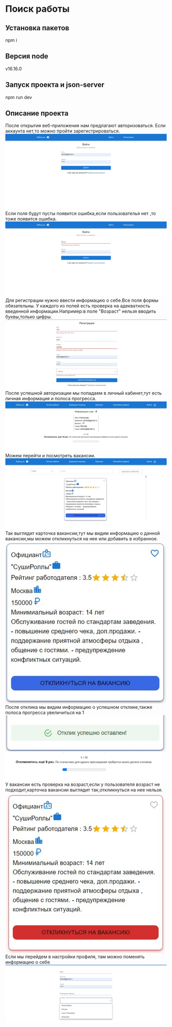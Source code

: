 # Поиск работы
## Установка пакетов
npm i 
## Версия node
v16.16.0
## Запуск проекта и json-server
npm run dev
## Описание проекта 
После открытия веб-приложения нам предлагают авторизоваться.
Если аккаунта нет,то можно пройти зарегистрироваться.
![Image alt](https://github.com/saha23412/imgproj/raw/main/hh1.jpg)
Если поля будут пусты появится ошибка,если пользователья нет ,то тоже появится ошибка.
![Image alt](https://github.com/saha23412/imgproj/raw/main/hh2.jpg)
Для регистрации нужно ввести информацию о себе.Все поля формы обязательны.
У каждого из полей есть проверка на адекватность введенной информации.Например:в поле "Возраст" нельзя вводить буквы,только цифры.
![Image alt](https://github.com/saha23412/imgproj/raw/main/hh3.jpg)
После успешной авторизации мы попадаем в личный кабинет,тут есть личная информация и полоса прогресса.
![Image alt](https://github.com/saha23412/imgproj/raw/main/hh4.jpg)
Можем перейти и посмотреть вакансии.
![Image alt](https://github.com/saha23412/imgproj/raw/main/hh5.jpg)
Так выглядит карточка вакансии,тут мы видим информацию о данной вакансии,мы можем откликнуться на нее или добавить в избранное.  
![Image alt](https://github.com/saha23412/imgproj/raw/main/hh6.jpg)  
После отклика мы видим информацию о успешном отклике,также полоса прогресса увеличиться на 1   
![Image alt](https://github.com/saha23412/imgproj/raw/main/hh7.jpg) 
![Image alt](https://github.com/saha23412/imgproj/raw/main/hh10.jpg)
У вакансии есть проверка на возраст,если у пользователя возраст не подходит,карточка вакансии выглядит так,откликнуться на нее нельзя.  
![Image alt](https://github.com/saha23412/imgproj/raw/main/hh11.jpg)  
  Если мы перейдем в настройки профиля, там можно поменять информацию о себе
![Image alt](https://github.com/saha23412/imgproj/raw/main/hh9.jpg) 
